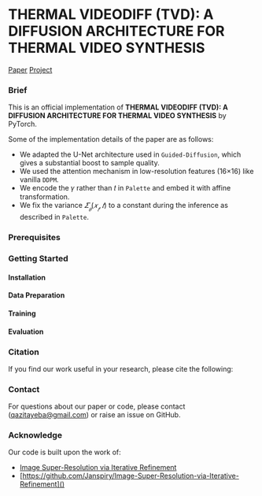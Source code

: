 # THERMAL VIDEODIFF (TVD): A DIFFUSION ARCHITECTURE FOR THERMAL VIDEO SYNTHESIS

[Paper]()  [Project]()
### Brief
This is an official implementation of **THERMAL VIDEODIFF (TVD): A DIFFUSION ARCHITECTURE FOR THERMAL VIDEO SYNTHESIS** by PyTorch.

Some of the implementation details of the paper are as follows:

- We adapted the U-Net architecture used in `Guided-Diffusion`, which gives a substantial boost to sample quality.
- We used the attention mechanism in low-resolution features (16×16) like vanilla `DDPM`.
- We encode the 𝛾 rather than 𝑡 in `Palette` and embed it with affine transformation.
- We fix the variance $𝛴__𝜃(𝑥__𝑡,𝑡)$ to a constant during the inference as described in `Palette`.

### Prerequisites

### Getting Started

#### Installation

#### Data Preparation

#### Training

#### Evaluation

### Citation

If you find our work useful in your research, please cite the following:

### Contact

For questions about our paper or code, please contact ([qazitayeba@gmail.com](https://github.com/ashutosh1807)) or raise an issue on GitHub.

### Acknowledge

Our code is built upon the work of:
- [Image Super-Resolution via Iterative Refinement](https://arxiv.org/pdf/2104.07636.pdf)
- [https://github.com/Janspiry/Image-Super-Resolution-via-Iterative-Refinement]()

